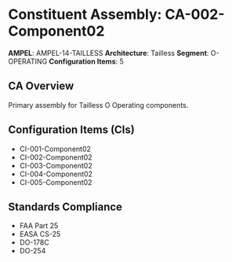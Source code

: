 # Constituent Assembly: CA-002-Component02

**AMPEL**: AMPEL-14-TAILLESS
**Architecture**: Tailless
**Segment**: O-OPERATING
**Configuration Items**: 5

## CA Overview
Primary assembly for Tailless O Operating components.

## Configuration Items (CIs)
- CI-001-Component02
- CI-002-Component02
- CI-003-Component02
- CI-004-Component02
- CI-005-Component02

## Standards Compliance
- FAA Part 25
- EASA CS-25
- DO-178C
- DO-254
